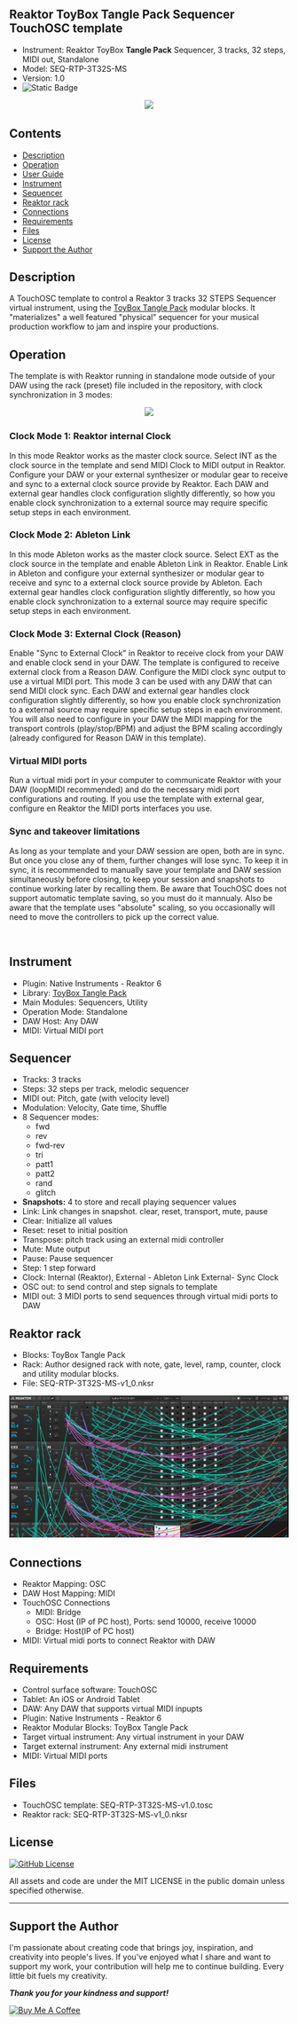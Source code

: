 ## Reaktor ToyBox Tangle Pack Sequencer TouchOSC template
- Instrument: Reaktor ToyBox **Tangle Pack** Sequencer, 3 tracks, 32 steps, MIDI out, Standalone
- Model: SEQ-RTP-3T32S-MS
- Version: 1.0 
- ![Static Badge](https://img.shields.io/badge/testing-progress-blue)


<div align="center"> 
<img src="images/img1.gif" >
</div>


## Contents
- [Description](#description)
- [Operation](#operation)
- [User Guide](USER_GUIDE.md)
- [Instrument](#instrument)
- [Sequencer](#sequencer)
- [Reaktor rack](#reaktor-rack)
- [Connections](#connections)
- [Requirements](#requirements)
- [Files](#files)
- [License](#license)
- [Support the Author](#support-the-author)


## Description
A TouchOSC template to control a Reaktor 3 tracks 32 STEPS Sequencer virtual instrument, using the [ToyBox Tangle Pack](https://www.toyboxaudio.com/pages/tangle-pack) modular blocks. It "materializes" a well featured  "physical" sequencer for your musical production workflow to  jam and inspire your productions.

## Operation
The template is  with Reaktor running in standalone mode outside of your DAW using the rack (preset) file included in the repository, with clock synchronization in 3 modes:

<div align="center"> 
<img src="images/img4.gif" >
</div>

### Clock Mode 1: Reaktor internal Clock
In this mode Reaktor works as the master clock source. Select INT as the clock source in the template and send MIDI Clock to MIDI output in Reaktor. Configure your DAW or your external synthesizer or modular gear to receive and sync to a external clock source provide by Reaktor. Each DAW and external gear handles clock configuration slightly differently, so how you enable clock synchronization to a external source may require specific setup steps in each environment.

### Clock Mode 2: Ableton Link
In this mode Ableton works as the master clock source. Select EXT as the clock source in the template and enable Ableton Link in Reaktor. Enable Link in Ableton and configure your external synthesizer or modular gear to receive and sync to a external clock source provide by Ableton. Each external gear handles clock configuration slightly differently, so how you enable clock synchronization to a external source may require specific setup steps in each environment.


### Clock Mode 3: External Clock (Reason)
Enable "Sync to External Clock" in Reaktor to receive clock from your DAW and enable clock send in your DAW. The template is configured to receive external clock from a Reason DAW. Configure the MIDI clock sync output to use a virtual MIDI port. This mode 3 can be used with any DAW that can send MIDI clock sync.  Each DAW and external gear handles clock configuration slightly differently, so how you enable clock synchronization to a external source may require specific setup steps in each environment. You will also need to configure in your DAW the MIDI mapping for the transport controls (play/stop/BPM) and adjust the BPM scaling accordingly (already configured for Reason DAW in this template). 


### Virtual MIDI ports
Run a virtual midi port in your computer to communicate Reaktor with your DAW (loopMIDI recommended) and do the necessary midi port configurations and routing. If you use the template with external gear, configure en Reaktor the MIDI ports interfaces you use. 


### Sync and takeover limitations
As long as your template and your DAW session are open, both are in sync. But once you close any of them, further changes will lose sync. To keep it in sync, it is recommended to manually save your template and DAW session simultaneously before closing, to keep your session and snapshots to continue working later by recalling them. Be aware that TouchOSC does not support automatic template saving, so you must do it mannualy. Also be aware that the template uses "absolute" scaling, so you occasionally will need to move the controllers to pick up the correct value.


 
<br>

## Instrument
- Plugin: Native Instruments - Reaktor 6 
- Library: [ToyBox Tangle Pack](https://www.toyboxaudio.com/pages/tangle-pack)
- Main Modules: Sequencers, Utility
- Operation Mode:  Standalone
- DAW Host:  Any DAW
- MIDI: Virtual MIDI port 

## Sequencer
- Tracks: 3 tracks 
- Steps: 32 steps per track, melodic sequencer
- MIDI out: Pitch, gate (with velocity level)
- Modulation: Velocity, Gate time, Shuffle
- 8 Sequencer modes: 
	- fwd  
	- rev  
	- fwd-rev 
	- tri
	- patt1
	- patt2
	- rand
	- glitch
- **Snapshots:** 4 to store and recall playing sequencer values
- Link: Link changes in snapshot. clear, reset, transport, mute, pause
- Clear: Initialize all values
- Reset: reset to initial position 
- Transpose: pitch track using an external midi controller
- Mute: Mute output
- Pause: Pause sequencer
- Step: 1 step forward
- Clock: Internal (Reaktor), External - Ableton Link  External- Sync Clock  
- OSC out: to send control and step signals to template
- MIDI out: 3 MIDI ports to send sequences through virtual midi ports to DAW

## Reaktor rack
- Blocks: ToyBox Tangle Pack
- Rack: Author designed rack with note, gate, level, ramp, counter, clock and utility modular blocks.  
- File: SEQ-RTP-3T32S-MS-v1_0.nksr

<div align="center"> 
<img src="images/img3.jpg" >
</div>

## Connections
- Reaktor Mapping: OSC
- DAW Host Mapping:  MIDI
- TouchOSC Connections 
	- MIDI: Bridge
	- OSC: Host (IP of PC host), Ports: send 10000, receive 10000
	- Bridge: Host(IP of PC host)
- MIDI: Virtual midi ports to connect Reaktor with DAW

## Requirements
- Control surface software: TouchOSC
- Tablet: An iOS or Android Tablet
- DAW: Any DAW that supports virtual MIDI inpupts
- Plugin: Native Instruments - Reaktor 6
- Reaktor Modular Blocks: ToyBox Tangle Pack
- Target virtual instrument: Any virtual instrument in your DAW
- Target external instrument:  Any external midi instrument
- MIDI: Virtual MIDI ports

## Files 
- TouchOSC template: SEQ-RTP-3T32S-MS-v1.0.tosc
- Reaktor rack:      SEQ-RTP-3T32S-MS-v1_0.nksr

## License

<a href= https://github.com/murry61/touchosc-reaktor-8steps/blob/main/LICENSE > <img alt="GitHub License" src="https://img.shields.io/github/license/murry61/touchosc-reaktor-8steps"></a>

All assets and code are under the MIT LICENSE in the public domain unless specified otherwise.

---

## Support the Author
<p> 
I'm passionate about creating code that brings joy, inspiration, and creativity into people's lives. If you've enjoyed what I share and want to support my work, your contribution will help me to continue building. Every little bit fuels my creativity.
</p>

**_Thank you for your kindness and support!_** 

<a href="https://www.buymeacoffee.com/r1c4rd0" target="_blank"><img src="https://www.buymeacoffee.com/assets/img/custom_images/orange_img.png" alt="Buy Me A Coffee" style="height: 41px !important;width: 174px !important;box-shadow: 0px 3px 2px 0px rgba(190, 190, 190, 0.5) !important;-webkit-box-shadow: 0px 3px 2px 0px rgba(190, 190, 190, 0.5) !important;" ></a>
